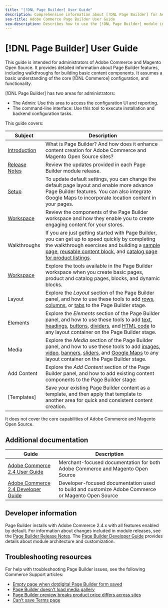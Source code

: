 ```yaml
---
title: "[!DNL Page Builder] User Guide"
description: Comprehensive information about [!DNL Page Builder] for Adobe Commerce and Magento Open Source administrators.
seo-title: Adobe Commerce Page Builder User Guide
seo-description: Describes how to use the [!DNL Page Builder] module in Adobe Commerce or Magento Open Source.
---
```

# [!DNL Page Builder] User Guide

This guide is intended for administrators of Adobe Commerce and Magento Open Source. It provides detailed information about Page Builder features, including walkthroughs for building basic content components. It assumes a basic understanding of the core [!DNL Commerce] configuration, and functionality.

[!DNL Page Builder] has two areas for administrators:

- The Admin: Use this area to access the configuration UI and reporting.
- The command-line interface: Use this tool to execute installation and backend configuration tasks.

This guide covers:

| Subject | Description |
| ------- | ----------- |
| [Introduction](introduction.md) | What is Page Builder? And how does it enhance content creation for Adobe Commerce and Magento Open Source sites?|
| [Release Notes](release-notes.md) | Review the updates provided in each Page Builder module release. |
| [Setup](setup.md) | To update default settings, you can change the default page layout and enable more advance Page Builder features. You can also integrate Google Maps to incorporate location content in your pages. |
| [Workspace](workspace.md) | Review the components of the Page Builder workspace and how they enable you to create engaging content for your stores. |
| Walkthroughs | If you are just getting started with Page Builder, you can get up to speed quickly by completing the walkthrough exercises and building a [sample page](1-simple-page.md), [reusable content block](2-blocks.md), and [catalog page for product listings](3-catalog-content.md). |
| [Workspace](workspace.md) | Explore the tools available in the Page Builder workspace when you create basic pages, product and catalog pages, blocks, and dynamic blocks.|
| Layout | Explore the _Layout_ section of the Page Builder panel, and how to use these tools to add [rows](row.md), [columns](column.md), or [tabs](tabs.md) to the Page Builder stage. |
| Elements | Explore the _Elements_ section of the Page Builder panel, and how to use these tools to add [text](text.md), [headings](heading.md), [buttons](buttons.md), [dividers](divider.md), and [HTML code](html-code.md) to any layout container on the Page Builder stage. |
| Media | Explore the _Media_ section of the Page Builder panel, and how to use these tools to add [images](image.md), [video](video.md), [banners](banner.md), [sliders](slider.md), and [Google Maps](map.md) to any layout container on the Page Builder stage. |
| Add Content | Explore the _Add Content_ section of the Page Builder panel, and how to add existing content components to the Page Builder stage:  |
| [Templates] | Save your existing Page Builder content as a template, and then apply that template to another area for quick and consistent content creation. |

It does not cover the core capabilities of Adobe Commerce and Magento Open Source.

## Additional documentation

| Guide | Description |
|------ | ----------- |
| [Adobe Commerce 2.4 User Guide](https://docs.magento.com/user-guide/) | Merchant-focused documentation for both Adobe Commerce and Magento Open Source |
| [Adobe Commerce 2.4 Developer Guide](https://devdocs.magento.com/) | Developer-focused documentation used to build and customize Adobe Commerce or Magento Open Source |

## Developer information

Page Builder installs with Adobe Commerce 2.4.x with all features enabled by default. For information about changes included in module releases, see the [Page Builder Release Notes](release-notes.md). The [Page Builder Developer Guide](https://devdocs.magento.com/page-builder/docs/index.html) provides details about module architecture and customization.

## Troubleshooting resources

For help with troubleshooting Page Builder issues, see the following Commerce Support articles:

- [Empty page when dotdigital Page Builder form saved](https://support.magento.com/hc/en-us/articles/360049819092)
- [Page Builder doesn't load media gallery](https://support.magento.com/hc/en-us/articles/360052440732)
- [Page Builder preview breaks product price differs across sites](https://support.magento.com/hc/en-us/articles/360057028631)
- [Can't save Terms page](https://support.magento.com/hc/en-us/articles/360058590612)
